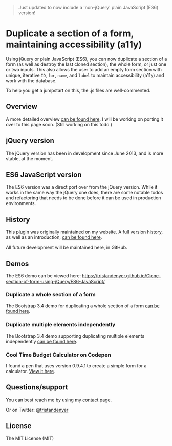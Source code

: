 > Just updated to now include a 'non-jQuery' plain JavaScript (ES6) version!

# Duplicate a section of a form, maintaining accessibility (a11y)

Using jQuery or plain JavaScript (ES6), you can now duplicate a section of a form (as well as destroy the last cloned section), the whole form, or just one or two inputs. This also allows the user to add an empty form section with unique, iterative `ID`, `for`, `name`, and `label` to maintain accessibility (a11y) and work with the database.

To help you get a jumpstart on this, the .js files are well-commented.

## Overview

A more detailed overview [can be found here](https://tristandenyer.com/using-jquery-to-duplicate-a-section-of-a-form-maintaining-accessibility/ "can be found here"). I will be working on porting it over to this page soon. (Still working on this todo.)

## jQuery version

The jQuery version has been in development since June 2013, and is more stable, at the moment.

## ES6 JavaScript version

The ES6 version was a direct port over from the jQuery version. While it works in the same way the jQuery one does, there are some notable todos and refactoring that needs to be done before it can be used in production environments.

## History

This plugin was originally maintained on my website. A full version history, as well as an introduction, [can be found here](https://tristandenyer.com/using-jquery-to-duplicate-a-section-of-a-form-maintaining-accessibility/ "can be found here").

All future development will be maintained here, in GitHub.

## Demos

The ES6 demo can be viewed here: https://tristandenyer.github.io/Clone-section-of-form-using-jQuery/ES6-JavaScript/

### Duplicate a whole section of a form

The Bootstrap 3.4 demo for duplicating a whole section of a form [can be found here](https://tristandenyer.com/demos/dynamic-form-bootstrap-3-0.html "View Demo: Duplicate a whole section of a form").

### Duplicate multiple elements independently

The Bootstrap 3.4 demo supporting duplicating multiple elements independently [can be found here](https://tristandenyer.com/demos/dynamic-form-bootstrap-3-3-4-multiple.html "View Demo: Duplicate multiple elements independently").

### Cool Time Budget Calculator on Codepen

I found a pen that uses version 0.9.4.1 to create a simple form for a calculator. [View it here](https://codepen.io/anon/pen/bdJvgG "View Cool Time Budget Calculator on Codepen").

## Questions/support

You can best reach me by using [my contact page](https://tristandenyer.com/contact/ "Contact Tristan Denyer").

Or on Twitter: [@tristandenyer](https://twitter.com/tristandenyer "Tristan Denyer on Twitter")

## License

The MIT License (MIT)
